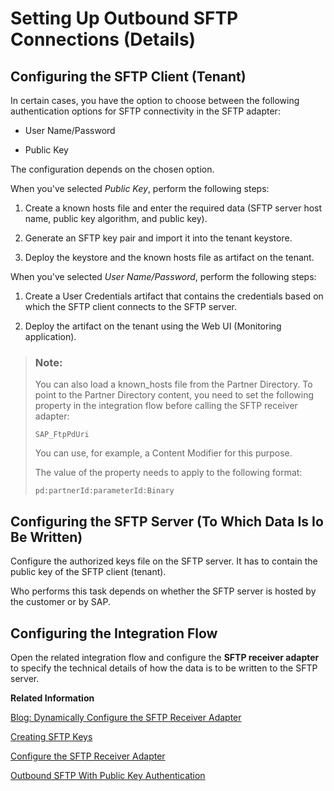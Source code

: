 <!-- loio15401a769405499d8de32232fbc407c7 -->

# Setting Up Outbound SFTP Connections \(Details\)



## Configuring the SFTP Client \(Tenant\)

In certain cases, you have the option to choose between the following authentication options for SFTP connectivity in the SFTP adapter:

-   User Name/Password

-   Public Key


The configuration depends on the chosen option.

When you've selected *Public Key*, perform the following steps:

1.  Create a known hosts file and enter the required data \(SFTP server host name, public key algorithm, and public key\).

2.  Generate an SFTP key pair and import it into the tenant keystore.

3.  Deploy the keystore and the known hosts file as artifact on the tenant.


When you've selected *User Name/Password*, perform the following steps:

1.  Create a User Credentials artifact that contains the credentials based on which the SFTP client connects to the SFTP server.

2.  Deploy the artifact on the tenant using the Web UI \(Monitoring application\).


> ### Note:  
> You can also load a known\_hosts file from the Partner Directory. To point to the Partner Directory content, you need to set the following property in the integration flow before calling the SFTP receiver adapter:
> 
> `SAP_FtpPdUri` 
> 
> You can use, for example, a Content Modifier for this purpose.
> 
> The value of the property needs to apply to the following format:
> 
> `pd:partnerId:parameterId:Binary`



## Configuring the SFTP Server \(To Which Data Is Io Be Written\)

Configure the authorized keys file on the SFTP server. It has to contain the public key of the SFTP client \(tenant\).

Who performs this task depends on whether the SFTP server is hosted by the customer or by SAP.



## Configuring the Integration Flow

Open the related integration flow and configure the **SFTP receiver adapter** to specify the technical details of how the data is to be written to the SFTP server.

**Related Information**  


[Blog: Dynamically Configure the SFTP Receiver Adapter](https://blogs.sap.com/2020/05/29/cloud-integration-dynamically-configure-the-sftp-receiver-adapter/)



[Creating SFTP Keys](creating-sftp-keys-3485a75.md "You can set up reliable file transfer based on SSH File Transfer Protocol (SFTP). SFTP is an enhancement of the Secure Shell (SSH) network protocol.")

[Configure the SFTP Receiver Adapter](../Development/configure-the-sftp-receiver-adapter-4ef52cf.md "The SFTP receiver adapter connects an SAP Cloud Integration tenant to a remote system using the SSH File Transfer protocol to write files to the system. SSH File Transfer protocol is also referred to as Secure File Transfer protocol (or SFTP).")

[Outbound SFTP With Public Key Authentication](outbound-sftp-with-public-key-authentication-d96b2d7.md "")


